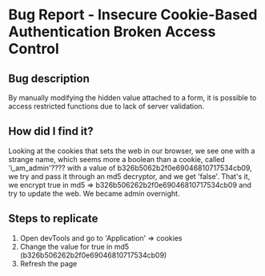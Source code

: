 # Bug Report - Insecure Cookie-Based Authentication  Broken Access Control

##  Bug description

By manually modifying the hidden value attached to a form, it is possible to access restricted functions due to lack of server validation.

## How did I find it?

Looking at the cookies that sets the web in our browser, we see one with a strange name, which seems more a boolean than a cookie, called 'i_am_admin'????
with a value of b326b5062b2f0e69046810717534cb09, we try and pass it through an md5 decryptor, and we get 'false'. 
That's it, we encrypt true in md5 => b326b506262b2f0e69046810717534cb09 and try to update the web. 
We became admin overnight.

## Steps to replicate

1. Open devTools and go to 'Application' => cookies
2. Change the value for true in md5 (b326b506262b2f0e69046810717534cb09)
3. Refresh the page
